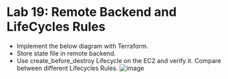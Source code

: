  # Lab 19: Remote Backend and LifeCycles Rules
- Implement the below diagram with Terraform.
-  Store state file in remote backend.
-   Use create_before_destroy Lifecycle on the EC2 and verify it. Compare between different Lifecycles Rules.
![image](https://github.com/user-attachments/assets/3bc8a3df-dc26-41c3-9a5f-268853e1a2c6)
